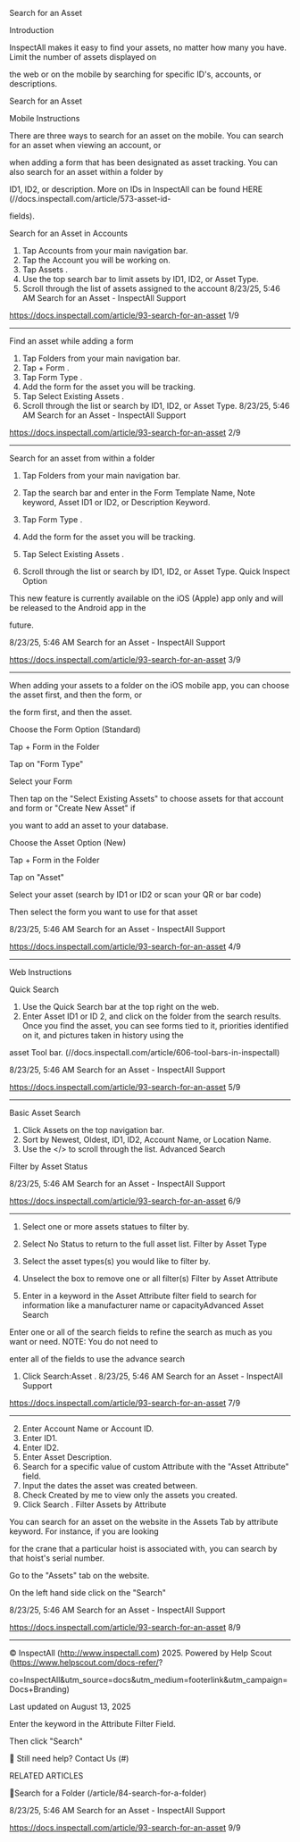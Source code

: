 Search for an Asset

Introduction

InspectAll makes it easy to find your assets, no matter how many you have. Limit the number of assets displayed on

the web or on the mobile by searching for specific ID's, accounts, or descriptions.

Search for an Asset

Mobile Instructions

There are three ways to search for an asset on the mobile. You can search for an asset when viewing an account, or

when adding a form that has been designated as asset tracking.  You can also search for an asset within a folder by

ID1, ID2, or description.  More on IDs in InspectAll can be found HERE (//docs.inspectall.com/article/573-asset-id-

fields).

Search for an Asset in Accounts

1. Tap  Accounts  from your main navigation bar.
2. Tap the  Account  you will be working on.
3. Tap  Assets  .
4. Use the top search bar to limit assets by ID1, ID2, or Asset Type.
5. Scroll through the list of assets assigned to the account
8/23/25, 5:46 AM Search for an Asset - InspectAll Support

https://docs.inspectall.com/article/93-search-for-an-asset 1/9


---

Find an asset while adding a form

1. Tap  Folders  from your main navigation bar.
2. Tap  + Form  .
3. Tap  Form Type  .
4. Add the form for the asset you will be tracking.
5. Tap  Select Existing Assets  .
6. Scroll through the list or search by ID1, ID2, or Asset Type.
8/23/25, 5:46 AM Search for an Asset - InspectAll Support

https://docs.inspectall.com/article/93-search-for-an-asset 2/9


---

Search for an asset from within a folder

1. Tap  Folders   from your main navigation bar.
2. Tap the search bar and enter in the Form Template Name, Note keyword, Asset ID1 or ID2, or Description
Keyword.

3. Tap  Form Type  .
4. Add the form for the asset you will be tracking.
5. Tap  Select Existing Assets  .
6. Scroll through the list or search by ID1, ID2, or Asset Type.
Quick Inspect Option

This new feature is currently available on the iOS (Apple) app only and will be released to the Android app in the

future.

8/23/25, 5:46 AM Search for an Asset - InspectAll Support

https://docs.inspectall.com/article/93-search-for-an-asset 3/9


---

When adding your assets to a folder on the iOS mobile app, you can choose the asset first, and then the form, or

the form first, and then the asset.

Choose the Form Option (Standard)

Tap + Form in the Folder

Tap on "Form Type"

Select your Form

Then tap on the "Select Existing Assets" to choose assets for that account and form or "Create New Asset" if

you want to add an asset to your database.

Choose the Asset Option (New)

Tap + Form in the Folder

Tap on "Asset"

Select your asset (search by ID1 or ID2 or scan your QR or bar code)

Then select the form you want to use for that asset

8/23/25, 5:46 AM Search for an Asset - InspectAll Support

https://docs.inspectall.com/article/93-search-for-an-asset 4/9


---

Web Instructions

Quick Search

1. Use the Quick Search bar at the top right on the web.
2. Enter Asset ID1 or ID 2, and click on the folder from the search results.
Once you find the asset, you can see forms tied to it, priorities identified on it, and pictures taken in history using the

asset Tool bar. (//docs.inspectall.com/article/606-tool-bars-in-inspectall)

8/23/25, 5:46 AM Search for an Asset - InspectAll Support

https://docs.inspectall.com/article/93-search-for-an-asset 5/9


---

Basic Asset Search

1. Click  Assets  on the top navigation bar.
2. Sort by Newest, Oldest, ID1, ID2, Account Name, or Location Name.
3. Use the  </>  to scroll through the list.
Advanced Search

Filter by Asset Status

8/23/25, 5:46 AM Search for an Asset - InspectAll Support

https://docs.inspectall.com/article/93-search-for-an-asset 6/9


---

1. Select one or more assets statues to filter by.
2. Select No Status to return to the full asset list.
Filter by Asset Type

1. Select the asset types(s) you would like to filter by.
2. Unselect the box to remove one or all filter(s)
Filter by Asset Attribute

1. Enter in a keyword in the Asset Attribute filter field to search for information like a manufacturer name or
capacityAdvanced Asset Search

Enter one or all of the search fields to refine the search as much as you want or need. NOTE: You do not need to

enter all of the fields to use the advance search

1. Click  Search:Asset  .
8/23/25, 5:46 AM Search for an Asset - InspectAll Support

https://docs.inspectall.com/article/93-search-for-an-asset 7/9


---

2. Enter Account Name or Account ID.
3. Enter ID1.
4. Enter ID2.
5. Enter Asset Description.
6. Search for a specific value of custom Attribute with the "Asset Attribute" field.
7. Input the dates the asset was created between.
8. Check Created by me to view only the assets you created.
9. Click  Search  .
Filter Assets by Attribute

You can search for an asset on the website in the Assets Tab by attribute keyword.  For instance, if you are looking

for the crane that a particular hoist is associated with, you can search by that hoist's serial number.

Go to the "Assets" tab on the website.

On the left hand side click on the "Search"

8/23/25, 5:46 AM Search for an Asset - InspectAll Support

https://docs.inspectall.com/article/93-search-for-an-asset 8/9


---

© InspectAll (http://www.inspectall.com) 2025. Powered by Help Scout (https://www.helpscout.com/docs-refer/?

co=InspectAll&utm_source=docs&utm_medium=footerlink&utm_campaign=Docs+Branding)

Last updated on August 13, 2025

Enter the keyword in the Attribute Filter Field.

Then click "Search"

 Still need help? Contact Us (#)

RELATED ARTICLES

Search for a Folder (/article/84-search-for-a-folder)

8/23/25, 5:46 AM Search for an Asset - InspectAll Support

https://docs.inspectall.com/article/93-search-for-an-asset 9/9

